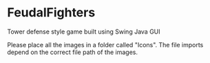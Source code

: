 # FeudalFighters
Tower defense style game built using Swing Java GUI

Please place all the images in a folder called "Icons". The file imports depend on the correct file path of the images.
